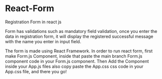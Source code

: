 # React-Form
Registration Form in react js

Form has validations such as mandatory field validation, once you enter the data in registration form, it will display the registered successful message with the name you enter in input field. 

The form is made using React Framework.
In order to run react form, first make Form.js Component, inside that paste the main branch Form.js component code in your Form.js component.
Then Add the Component inside your App.js files also copy paste the App.css css code in your App.css file, and there you go!
